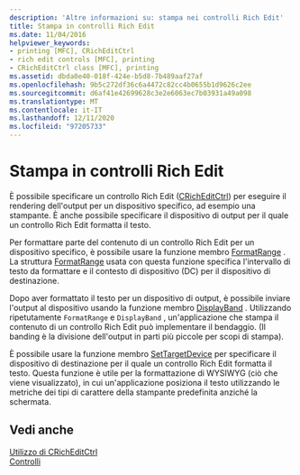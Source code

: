 ```yaml
---
description: 'Altre informazioni su: stampa nei controlli Rich Edit'
title: Stampa in controlli Rich Edit
ms.date: 11/04/2016
helpviewer_keywords:
- printing [MFC], CRichEditCtrl
- rich edit controls [MFC], printing
- CRichEditCtrl class [MFC], printing
ms.assetid: dbda0e40-018f-424e-b5d8-7b489aaf27af
ms.openlocfilehash: 9b5c272df36c6a4472c82cc4b0655b1d9626c2ee
ms.sourcegitcommit: d6af41e42699628c3e2e6063ec7b03931a49a098
ms.translationtype: MT
ms.contentlocale: it-IT
ms.lasthandoff: 12/11/2020
ms.locfileid: "97205733"
---
```

# <a name="printing-in-rich-edit-controls"></a>Stampa in controlli Rich Edit

È possibile specificare un controllo Rich Edit ([CRichEditCtrl](reference/cricheditctrl-class.md)) per eseguire il rendering dell'output per un dispositivo specifico, ad esempio una stampante. È anche possibile specificare il dispositivo di output per il quale un controllo Rich Edit formatta il testo.

Per formattare parte del contenuto di un controllo Rich Edit per un dispositivo specifico, è possibile usare la funzione membro [FormatRange](reference/cricheditctrl-class.md#formatrange) . La struttura [FormatRange](/windows/win32/api/richedit/ns-richedit-formatrange) usata con questa funzione specifica l'intervallo di testo da formattare e il contesto di dispositivo (DC) per il dispositivo di destinazione.

Dopo aver formattato il testo per un dispositivo di output, è possibile inviare l'output al dispositivo usando la funzione membro [DisplayBand](reference/cricheditctrl-class.md#displayband) . Utilizzando ripetutamente `FormatRange` e `DisplayBand` , un'applicazione che stampa il contenuto di un controllo Rich Edit può implementare il bendaggio. (Il banding è la divisione dell'output in parti più piccole per scopi di stampa).

È possibile usare la funzione membro [SetTargetDevice](reference/cricheditctrl-class.md#settargetdevice) per specificare il dispositivo di destinazione per il quale un controllo Rich Edit formatta il testo. Questa funzione è utile per la formattazione di WYSIWYG (ciò che viene visualizzato), in cui un'applicazione posiziona il testo utilizzando le metriche dei tipi di carattere della stampante predefinita anziché la schermata.

## <a name="see-also"></a>Vedi anche

[Utilizzo di CRichEditCtrl](using-cricheditctrl.md)<br/>
[Controlli](controls-mfc.md)
